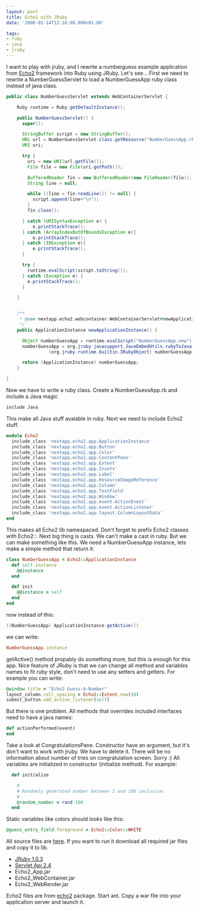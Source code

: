 ```yaml
---
layout: post
title: Echo2 with JRuby
date: '2008-01-14T12:16:00.000+01:00'

tags:
- ruby
- java
- jruby
---
```


I want to play with jruby, and I rewrite a numberguess example application from <a href="http://echo.nextapp.com/site/echo2">Echo2</a> framework into Ruby using JRuby.
Let's see...
First we need to rewrite a NumberGuessServlet to load a NumberGuessApp ruby class instead of java class.

```java
public class NumberGuessServlet extends WebContainerServlet {

    Ruby runtime = Ruby.getDefaultInstance();

    public NumberGuessServlet() {
      super();

      StringBuffer script = new StringBuffer();
      URL url = NumberGuessServlet.class.getResource("NumberGuessApp.rb");
      URI uri;

      try {
        uri = new URI(url.getFile());
        File file = new File(uri.getPath());

        BufferedReader fin = new BufferedReader(new FileReader(file));
        String line = null;

        while ((line = fin.readLine()) != null) {
          script.append(line+"\n");
        }
        fin.close();

      } catch (URISyntaxException e) {
          e.printStackTrace();
      } catch (ArrayIndexOutOfBoundsException e){
          e.printStackTrace();
      } catch (IOException e){
          e.printStackTrace();
      }

      try {
        runtime.evalScript(script.toString());
      } catch (Exception e) {
        e.printStackTrace();
      }

    }


    /**
     * @see nextapp.echo2.webcontainer.WebContainerServlet#newApplicationInstance()
     */
    public ApplicationInstance newApplicationInstance() {

      Object numberGuessApp = runtime.evalScript("NumberGuessApp.new");
      numberGuessApp = org.jruby.javasupport.JavaEmbedUtils.rubyToJava(runtime,
                (org.jruby.runtime.builtin.IRubyObject) numberGuessApp, ApplicationInstance.class);

      return (ApplicationInstance) numberGuessApp;
    }

}
```

Now we have to write a ruby class.
Create a NumberGuessApp.rb and include a Java magic

```java
include Java
```

This make all Java stuff avaiable in ruby.
Next we need to include Echo2 stuff.

```ruby
module Echo2
  include_class 'nextapp.echo2.app.ApplicationInstance'
  include_class 'nextapp.echo2.app.Button'
  include_class 'nextapp.echo2.app.Color'
  include_class 'nextapp.echo2.app.ContentPane'
  include_class 'nextapp.echo2.app.Extent'
  include_class 'nextapp.echo2.app.Insets'
  include_class 'nextapp.echo2.app.Label'
  include_class 'nextapp.echo2.app.ResourceImageReference'
  include_class 'nextapp.echo2.app.Column'
  include_class 'nextapp.echo2.app.TextField'
  include_class 'nextapp.echo2.app.Window'
  include_class 'nextapp.echo2.app.event.ActionEvent'
  include_class 'nextapp.echo2.app.event.ActionListener'
  include_class 'nextapp.echo2.app.layout.ColumnLayoutData'
end
```

This makes all Echo2 lib namespaced. Don't forget to prefix Echo2 classes with Echo2::.
Next big thing is casts. We can't make a cast in ruby. But we can make something like this.
We need a NumberGuessApp instance, lets make a simple method that return it:

```ruby
class NumberGuessApp < Echo2::ApplicationInstance
  def self.instance
    @@instance
  end

  def init
    @@instance = self
  end
end
```

now instead of this:

```java
((NumberGuessApp) ApplicationInstance.getActive())
```

we can write:

```ruby
NumberGuessApp.instance
```

getActive() method propably do something more, but this is enough for this app.
Nice feature of JRuby is that we can change all method and variables names to fit ruby style, don't need to use any setters and getters.
For example you can write:

```ruby
@window.title = "Echo2 Guess-A-Number"
layout_column.cell_spacing = Echo2::Extent.new(10)
submit_button.add_action_listener(self)
```

But there is one problem. All methods that overrides included interfaces need to have a java names:

```ruby
def actionPerformed(event)
end
```

Take a look at CongratulationsPane. Constructor have an argument, but it's don't want to work with jruby. We have to delete it. There will be no information about number of tries on congratulation screen. Sorry :)
All variables are initialized in constructor (initialize method). For example:

```ruby
  def initialize

    #
    # Randomly generated number between 1 and 100 inclusive.
    #
    @random_number = rand 100
  end
```

Static variables like colors should looks like this:

```ruby
@guess_entry_field.foreground = Echo2::Color::WHITE
```

All source files are <a href="http://fazibear.googlepages.com/echo2_numberguess.tar.gz">here</a>.
If you want to run it download all required jar files and copy it to lib.

 - <a href="http://repo1.maven.org/maven2/org/jruby/jruby-complete/1.0.3/jruby-complete-1.0.3.jar">JRuby 1.0.3</a>
 - <a href="http://mirrors.ibiblio.org/pub/mirrors/maven2/servletapi/servlet-api/2.4/servlet-api-2.4.jar">Servlet Api 2.4</a>
 - Echo2_App.jar
 - Echo2_WebContainer.jar
 - Echo2_WebRender.jar
 
Echo2 files are from <a href="http://download.nextapp.com/downloads/echo2/2.0.0/NextApp_Echo2.tgz">echo2</a> package.
Start ant.
Copy a war file into your application server and launch it.